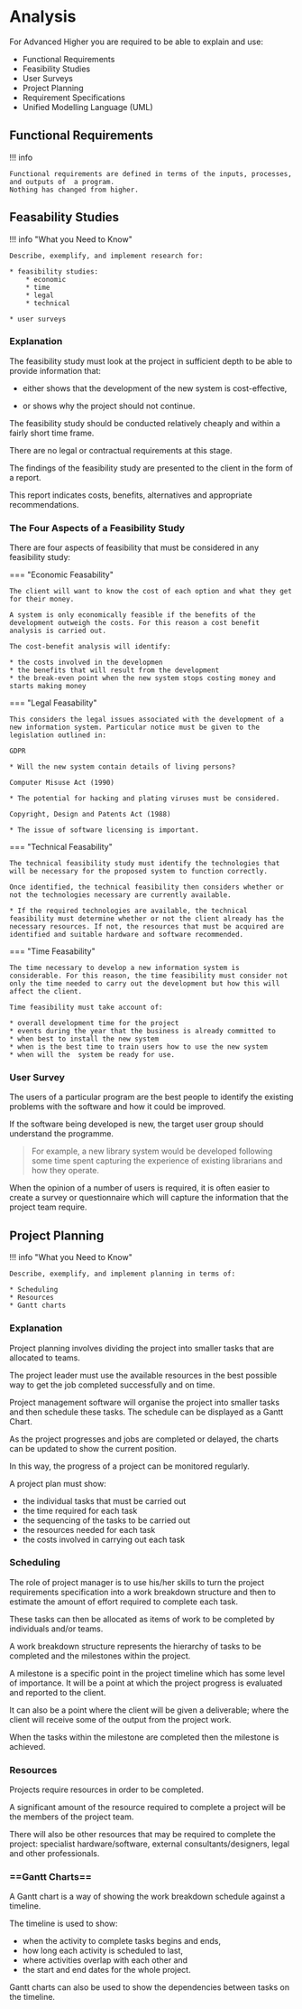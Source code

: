# Analysis

For Advanced Higher you are required to be able to explain and use:

* Functional Requirements
* Feasibility Studies 
* User Surveys
* Project Planning
* Requirement Specifications
* Unified Modelling Language (UML)

## Functional Requirements

!!! info

	Functional requirements are defined in terms of the inputs, processes, and outputs of  a program.
	Nothing has changed from higher.


## Feasability Studies

!!! info "What you Need to Know"

	Describe, exemplify, and implement research for:
 
	* feasibility studies:
		* economic
		* time
		* legal
		* technical
	
	* user surveys

### Explanation

The feasibility study must look at the project in sufficient depth to be able to provide information that:

* either shows that the development of the new system is cost-effective,
	
* or shows why the project should not continue.
  

The feasibility study should be conducted relatively cheaply and within a fairly short time frame. 

There are no legal or contractual requirements at this stage.

The findings of the feasibility study are presented to the client in the form of a report.

This report indicates costs, benefits, alternatives and appropriate recommendations.

### The Four Aspects of a Feasibility Study

There are four aspects of feasibility that must be considered in any feasibility study:

=== "Economic Feasability"

    The client will want to know the cost of each option and what they get for their money.

    A system is only economically feasible if the benefits of the development outweigh the costs. For this reason a cost benefit analysis is carried out.

    The cost-benefit analysis will identify:

    * the costs involved in the developmen
    * the benefits that will result from the development
    * the break-even point when the new system stops costing money and starts making money

=== "Legal Feasability"

    This considers the legal issues associated with the development of a new information system. Particular notice must be given to the legislation outlined in:

    GDPR

    * Will the new system contain details of living persons?

    Computer Misuse Act (1990)

    * The potential for hacking and plating viruses must be considered.

    Copyright, Design and Patents Act (1988)

    * The issue of software licensing is important.

=== "Technical Feasability"

    The technical feasibility study must identify the technologies that will be necessary for the proposed system to function correctly. 

    Once identified, the technical feasibility then considers whether or not the technologies necessary are currently available.

    * If the required technologies are available, the technical feasibility must determine whether or not the client already has the necessary resources. If not, the resources that must be acquired are identified and suitable hardware and software recommended.

=== "Time Feasability"

    The time necessary to develop a new information system is considerable. For this reason, the time feasibility must consider not only the time needed to carry out the development but how this will affect the client.

    Time feasibility must take account of:
    
    * overall development time for the project
    * events during the year that the business is already committed to
    * when best to install the new system
    * when is the best time to train users how to use the new system
    * when will the  system be ready for use.

### User Survey

The users of a particular program are the best people to identify the existing problems with the software and how it could be improved.

If the software being developed is new, the target user group should understand the programme. 

> For example, a new library system would be developed following some time spent capturing the experience of existing librarians and how they operate.

When the opinion of a number of users is required, it is often easier to create a survey or questionnaire which will capture the information that the project team require.

## Project Planning

!!! info "What you Need to Know"

	Describe, exemplify, and implement planning in terms of:
	
	* Scheduling
	* Resources
	* Gantt charts

### Explanation

Project planning involves dividing the project into smaller tasks that are allocated to teams. 

The project leader must use the available resources in the best possible way to get the job completed successfully and on time. 

Project management software will organise the project into smaller tasks and then schedule these tasks. The schedule can be displayed as a Gantt Chart.

As the project progresses and jobs are completed or delayed, the charts can be updated to show the current position.

In this way, the progress of a project can be monitored regularly.

A project plan must show:

* the individual tasks that must be carried out
* the time required for each task
* the sequencing of the tasks to be carried out
* the resources needed for each task
* the costs involved in carrying out each task

### Scheduling

The role of project manager is to use his/her skills to turn the project requirements specification into a work breakdown structure and then to estimate the amount of effort required to complete each task.

These tasks can then be allocated as items of work to be completed by individuals and/or teams. 

A work breakdown structure represents the hierarchy of tasks to be completed and the milestones within the project. 

A milestone is a specific point in the project timeline which has some level of importance. It will be a point at which the project progress is evaluated and reported to the client. 

It can also be a point where the client will be given a deliverable; where the client will receive some of the output from the project work.
 
When the tasks within the milestone are completed then the milestone is achieved.

### Resources

Projects require resources in order to be completed. 

A significant amount of the resource required to complete a project will be the members of the project team. 

There will also be other resources that may be required to complete the project: specialist hardware/software, external consultants/designers, legal and other professionals.

### ==Gantt Charts==

A Gantt chart is a way of showing the work breakdown schedule against a timeline.

The timeline is used to show:

* when the activity to complete tasks begins and ends,
* how long each activity is scheduled to last,
* where activities overlap with each other and
* the start and end dates for the whole project.

Gantt charts can also be used to show the dependencies between tasks on the timeline.

